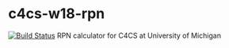 # c4cs-w18-rpn

[![Build Status](https://travis-ci.org/jonah18/c4cs-w18-rpn.svg?branch=master)](https://travis-ci.org/jonah18/c4cs-w18-rpn)
RPN calculator for C4CS at University of Michigan
